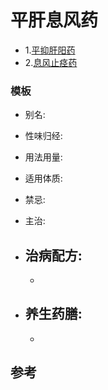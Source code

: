 # 平肝息风药

- 1.[平抑肝阳药](https://github.com/fairyly/you-need-traditional-Chinese-medical/blob/master/%E8%A1%A5%E8%99%9A%E8%8D%AF/1.1.1%E8%A1%A5%E6%B0%94%E8%8D%AF(13%E7%A7%8D).md)
- 2.[息风止痉药](https://github.com/fairyly/you-need-traditional-Chinese-medical/blob/master/%E8%A1%A5%E8%99%9A%E8%8D%AF/1.1.2%20%E8%A1%A5%E9%98%B3%E8%8D%AF(21%E7%A7%8D).md)


### 模板

- 别名: 
- 性味归经: 
- 用法用量:
- 适用体质: 
- 禁忌: 

- 主治: 
- 治病配方: 
  - 
  - 
  
- 养生药膳: 
  -
  -


## 参考
